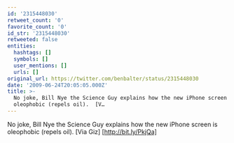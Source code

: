 ```yaml
---
id: '2315448030'
retweet_count: '0'
favorite_count: '0'
id_str: '2315448030'
retweeted: false
entities:
  hashtags: []
  symbols: []
  user_mentions: []
  urls: []
original_url: https://twitter.com/benbalter/status/2315448030
date: '2009-06-24T20:05:05.000Z'
title: >-
  No joke, Bill Nye the Science Guy explains how the new iPhone screen is
  oleophobic (repels oil).  [V…
---
```


No joke, Bill Nye the Science Guy explains how the new iPhone screen is oleophobic (repels oil).  [Via Giz] [http://bit.ly/PkjQa]